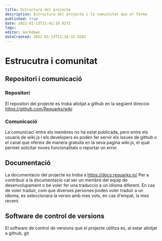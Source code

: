 ```yaml
---
title: Estructura del projecte
description: Estructura del projecte i la comuinitat que el forma
published: true
date: 2022-01-13T21:42:10.027Z
tags: 
editor: markdown
dateCreated: 2022-01-13T21:16:32.928Z
---
```


# Estrucutra i comunitat 
## Repositori i comunicació
### Repositori
El repositori del projecte es troba allotjat a github en la següent direccio https://github.com/Requarks/wiki
### Comunicació
La comunicaci´entre els membres no ha estat publicada, pero entre els usuaris de wiki.js i els developers es poden fer servir els issues de github o el canal que ofereix de manera gratuita en la seva pagina wiki.js, el qual permet solicitar noves funcionalitats o reportar un error.
## Documentació
La documentacio del projecte es troba a https://docs.requarks.io/
Per a contribuir a la documentacio cal ser un membre del equip de desenvolupament o be voler fer una traduccio a un idioma diferent. En cas de voler traduir, com que diverses persones poden voler traduir a un idioma, es seleccionara la versio amb mes vots, en cas d'empat, la mes recent.
## Software de control de versions
El software de control de versions que el projecte utilitza es, al estar allotjat a github, git
